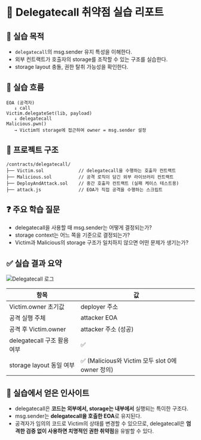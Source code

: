 # 🧨 Delegatecall 취약점 실습 리포트

## 🧠 실습 목적

- `delegatecall`의 msg.sender 유지 특성을 이해한다.
- 외부 컨트랙트가 호출자의 storage를 조작할 수 있는 구조를 실습한다.
- storage layout 충돌, 권한 탈취 가능성을 확인한다.

## 🔁 실습 흐름

```
EOA (공격자)
   ↓ call
Victim.delegateSet(lib, payload)
   ↓ delegatecall
Malicious.pwn()
   → Victim의 storage에 접근하여 owner = msg.sender 설정
```

## 🧩 프로젝트 구조

```
/contracts/delegatecall/
├── Victim.sol             // delegatecall을 수행하는 호출자 컨트랙트
├── Malicious.sol          // 공격 로직이 담긴 외부 라이브러리 컨트랙트
├── DeployAndAttack.sol    // 중간 호출자 컨트랙트 (실패 케이스 테스트용)
├── attack.js              // EOA가 직접 공격을 수행하는 스크립트
```

## ❓ 주요 학습 질문

- delegatecall을 사용할 때 msg.sender는 어떻게 결정되는가?
- storage context는 어느 쪽을 기준으로 결정되는가?
- Victim과 Malicious의 storage 구조가 일치하지 않으면 어떤 문제가 생기는가?

## ✅ 실습 결과 요약

![Delegatecall 로그](../images/delegatecall_log.png)

| 항목                        | 값                                               |
| --------------------------- | ------------------------------------------------ |
| Victim.owner 초기값         | deployer 주소                                    |
| 공격 실행 주체              | attacker EOA                                     |
| 공격 후 Victim.owner        | attacker 주소 (성공)                             |
| delegatecall 구조 활용 여부 | ✅                                               |
| storage layout 동일 여부    | ✅ (Malicious와 Victim 모두 slot 0에 owner 정의) |

## 📌 실습에서 얻은 인사이트

- delegatecall은 **코드는 외부에서, storage는 내부에서** 실행되는 특이한 구조다.
- msg.sender는 **delegatecall을 호출한 EOA**로 유지된다.
- 공격자가 임의의 코드로 Victim의 상태를 변경할 수 있으므로,
  delegatecall은 **엄격한 검증 없이 사용하면 치명적인 권한 취약점**을 유발할 수 있다.
